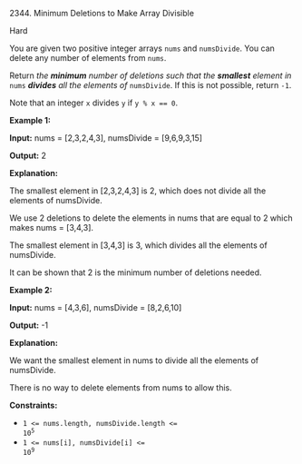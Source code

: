 2344\. Minimum Deletions to Make Array Divisible

Hard

You are given two positive integer arrays `nums` and `numsDivide`. You can delete any number of elements from `nums`.

Return _the **minimum** number of deletions such that the **smallest** element in_ `nums` _**divides** all the elements of_ `numsDivide`. If this is not possible, return `-1`.

Note that an integer `x` divides `y` if `y % x == 0`.

**Example 1:**

**Input:** nums = [2,3,2,4,3], numsDivide = [9,6,9,3,15]

**Output:** 2

**Explanation:**

The smallest element in [2,3,2,4,3] is 2, which does not divide all the elements of numsDivide.

We use 2 deletions to delete the elements in nums that are equal to 2 which makes nums = [3,4,3].

The smallest element in [3,4,3] is 3, which divides all the elements of numsDivide.

It can be shown that 2 is the minimum number of deletions needed. 

**Example 2:**

**Input:** nums = [4,3,6], numsDivide = [8,2,6,10]

**Output:** -1

**Explanation:**

We want the smallest element in nums to divide all the elements of numsDivide.

There is no way to delete elements from nums to allow this.

**Constraints:**

*   <code>1 <= nums.length, numsDivide.length <= 10<sup>5</sup></code>
*   <code>1 <= nums[i], numsDivide[i] <= 10<sup>9</sup></code>